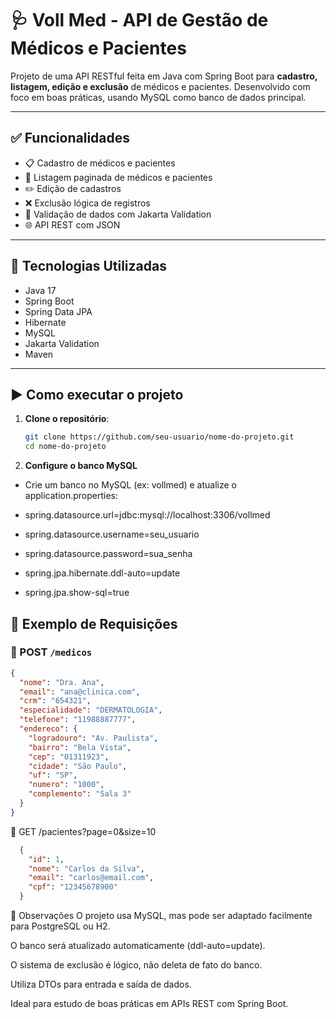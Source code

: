 # 🩺 Voll Med - API de Gestão de Médicos e Pacientes

Projeto de uma API RESTful feita em Java com Spring Boot para **cadastro, listagem, edição e exclusão** de médicos e pacientes. Desenvolvido com foco em boas práticas, usando MySQL como banco de dados principal.

---

## ✅ Funcionalidades

- 📋 Cadastro de médicos e pacientes
- 📄 Listagem paginada de médicos e pacientes
- ✏️ Edição de cadastros
- ❌ Exclusão lógica de registros
- 🧾 Validação de dados com Jakarta Validation
- 🌐 API REST com JSON

---

## 🔧 Tecnologias Utilizadas

- Java 17
- Spring Boot
- Spring Data JPA
- Hibernate
- MySQL
- Jakarta Validation
- Maven

---

## ▶️ Como executar o projeto

1. **Clone o repositório**:
   ```bash
   git clone https://github.com/seu-usuario/nome-do-projeto.git
   cd nome-do-projeto

2. **Configure o banco MySQL**

- Crie um banco no MySQL (ex: vollmed) e atualize o application.properties:

- spring.datasource.url=jdbc:mysql://localhost:3306/vollmed
- spring.datasource.username=seu_usuario
- spring.datasource.password=sua_senha
- spring.jpa.hibernate.ddl-auto=update
- spring.jpa.show-sql=true

## 🔄 Exemplo de Requisições

### 🔸 POST `/medicos`

```json
{
  "nome": "Dra. Ana",
  "email": "ana@clinica.com",
  "crm": "654321",
  "especialidade": "DERMATOLOGIA",
  "telefone": "11988887777",
  "endereco": {
    "logradouro": "Av. Paulista",
    "bairro": "Bela Vista",
    "cep": "01311923",
    "cidade": "São Paulo",
    "uf": "SP",
    "numero": "1000",
    "complemento": "Sala 3"
  }
}
```
🔹 GET /pacientes?page=0&size=10
```json
  {
    "id": 1,
    "nome": "Carlos da Silva",
    "email": "carlos@email.com",
    "cpf": "12345678900"
  }
```

📌 Observações
O projeto usa MySQL, mas pode ser adaptado facilmente para PostgreSQL ou H2.

O banco será atualizado automaticamente (ddl-auto=update).

O sistema de exclusão é lógico, não deleta de fato do banco.

Utiliza DTOs para entrada e saída de dados.

Ideal para estudo de boas práticas em APIs REST com Spring Boot.
